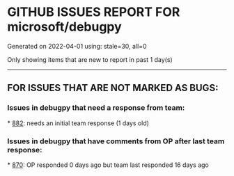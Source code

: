 
# GITHUB ISSUES REPORT FOR microsoft/debugpy


Generated on 2022-04-01 using: stale=30, all=0


Only showing items that are new to report in past 1 day(s)


---

## FOR ISSUES THAT ARE NOT MARKED AS BUGS:


### Issues in debugpy that need a response from team:


\* [882](https://github.com/microsoft/debugpy/issues/882 "Attaching debugger to a running process causes the process to segfault"): needs an initial team response (1 days old)

### Issues in debugpy that have comments from OP after last team response:


\* [870](https://github.com/microsoft/debugpy/issues/870 "porting from ptvsd fail"): OP responded 0 days ago but team last responded 16 days ago
